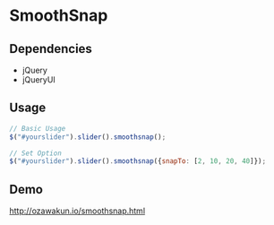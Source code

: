 # SmoothSnap

## Dependencies
* jQuery
* jQueryUI

## Usage

```javascript
// Basic Usage
$("#yourslider").slider().smoothsnap();

// Set Option
$("#yourslider").slider().smoothsnap({snapTo: [2, 10, 20, 40]});
```

## Demo
http://ozawakun.io/smoothsnap.html